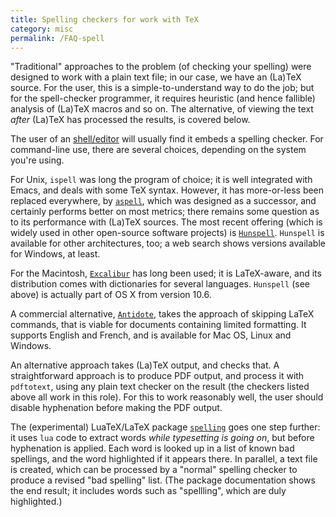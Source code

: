 ```yaml
---
title: Spelling checkers for work with TeX
category: misc
permalink: /FAQ-spell
---
```


"Traditional" approaches to the problem (of checking your spelling) were
designed to work with a plain text file; in our case, we have an (La)TeX
source.  For the user, this is a simple-to-understand way to do the
job; but for the spell-checker programmer, it requires heuristic (and
hence fallible) analysis of (La)TeX macros and so on.  The alternative,
of viewing the text _after_ (La)TeX has processed the results, is covered
below.

The user of an [shell/editor](FAQ-editors) will usually find it
embeds a spelling checker.  For command-line use, there are several
choices, depending on the system you're using.

For Unix, `ispell` was long the program of choice; it is well
integrated with Emacs, and deals with some TeX syntax.
However, it has more-or-less been replaced everywhere, by
[`aspell`](http://aspell.net/), which was designed as a successor, and
certainly performs better on most metrics; there remains some question
as to its performance with (La)TeX sources.  The most recent offering
(which is widely used in other open-source software projects) is
[`Hunspell`](http://hunspell.sourceforge.net/).
`Hunspell` is available for other architectures, too; a web
search shows versions available for Windows, at least.

For the Macintosh, [`Excalibur`](http://excalibur.sourceforge.net/)
has long been used; it is LaTeX-aware, and its distribution comes
with dictionaries for several languages.
`Hunspell` (see above) is actually part of OS X from version 10.6.

A commercial alternative, [`Antidote`](https://www.antidote.info/),
takes the approach of skipping LaTeX commands, that is viable for
documents containing limited formatting. It supports English and French,
and is available for Mac OS, Linux and Windows.


An alternative approach takes (La)TeX output, and checks that.  A
straightforward approach is to produce PDF output, and process
it with `pdftotext`, using any plain text checker on the
result (the checkers listed above all work in this role).  For this
to work reasonably well, the user should disable hyphenation before
making the PDF output.

The (experimental) LuaTeX/LaTeX package [`spelling`](https://ctan.org/pkg/spelling)
goes one step further: it uses `lua` code to extract words
_while typesetting is going on_, but before hyphenation is
applied.  Each word is looked up in a list of known bad spellings, and
the word highlighted if it appears there.  In parallel, a text file is
created, which can be processed by a "normal" spelling checker to
produce a revised "bad spelling" list.  (The package documentation
shows the end result; it includes words such as "spellling", which are
duly highlighted.)

